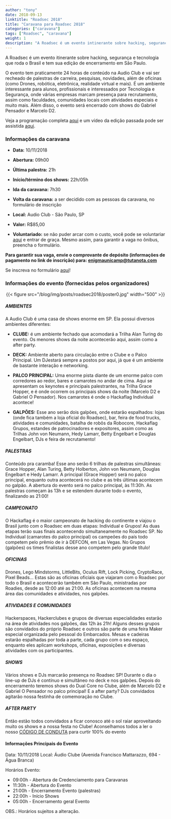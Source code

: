 ```yaml
---
author: "tony"
date: 2018-09-13
linktitle: "Roadsec 2018"
title: "Caravana para Roadsec 2018"
categories: ["caravana"]
tags: ["Roadsec", "caravana"]
weight: 1
description: "A Roadsec é um evento intinerante sobre hacking, segurança e tecnologia que roda o Brasil e tem sua edição de encerramento em São Paulo. Esse ano, irá ocorrer dia 10/11/18"
---
```


A Roadsec é um evento itinerante sobre hacking, segurança e tecnologia que
roda o Brasil e tem sua edição de encerramento em São Paulo.

O evento tem praticamente 24 horas de conteúdo na Audio Club e vai ser recheado
de palestras de carreira, pesquisas, novidades, além de oficinas (como Drones,
robótica, eletrônica, realidade virtual e mais). É um ambiente interessante
para alunos, profissionais e interessados por Tecnologia e Segurança, onde
várias empresas marcam presença para recrutamento, assim como faculdades,
comunidades locais com atividades especiais e muito mais. Além disso, o evento
será encerrado com shows do Gabriel Pensador e Marcelo D2.

Veja a programação completa [aqui](http://roadsec.com.br/saopaulo-2018) e um
vídeo da edição passada pode ser assistida
[aqui](https://www.youtube.com/watch?v=lSy5NFQfXAk).

### Informações da caravana

- **Data:** 10/11/2018

- **Abertura:** 09h00

- **Última palestra:** 21h

- **Início/término dos shows:** 22h/05h

- **Ida da caravana:** 7h30

- **Volta da caravana:** a ser decidido com as pessoas da caravana, no
formulário de inscrição

- **Local:** Audio Club - São Paulo, SP

- **Valor:** R$85,00

- **Voluntariado:** se não puder arcar com o custo, você pode se voluntariar
[aqui](http://roadsec.com.br/participe/#rodies) e entrar de graça. Mesmo assim,
para garantir a vaga no ônibus, preencha o formulário.

**Para garantir sua vaga, envie o comprovante de depósito (informações de
pagamento no link de inscrição) para: enigmaunicamp@tutanota.com**

Se inscreva no formulário
[aqui](https://oasis.sandstorm.io/shared/t3XuSKcSICELVIHQ4OJEAkOxO65P9sI5S4_BajkEcR3)!

### Informações do evento (fornecidas pelos organizadores)

<center>
{{< figure src="/blog/img/posts/roadsec2018/poster0.jpg" width="500" >}}
</center>

##### AMBIENTES

A Audio Club é uma casa de shows enorme em SP. Ela possui diversos ambientes
diferentes:

- **CLUBE:**
é um ambiente fechado que acomodará a Trilha Alan Turing do evento. Os menores
shows da noite acontecerão aqui, assim como a after party.

- **DECK:**
Ambiente aberto para circulação entre o Clube e o Palco Principal. Um DJestará
sempre a postos por aqui, já que é um ambiente de bastante interação e
networking.

- **PALCO PRINCIPAL:**
Uma enorme pista diante de um enorme palco com corredores
ao redor, bares e camarotes no andar de cima. Aqui se apresentam os keynotes e
principais palestrantes, na Trilha Grace Hopper​, e é onde ocorrem os
principais shows da noite (Marcelo D2 e Gabriel O Pensador). Nos camarotes é
onde o Hackaflag Individual acontece!

- **GALPÕES:**
Esse ano serão dois galpões, onde estarão espalhados: lojas (onde fica
também a loja oficial do Roadsec), bar, feira de food trucks, atividades e
comunidades, batalha de robôs da Robocore, Hackaflag Grupos, estandes de
patrocinadores e expositores, assim como as Trilhas John von Neumann, Hedy
Lamarr, Betty Engelbart ​e Douglas Engelbart,​ DJs e feira de recrutamento!

##### PALESTRAS
Conteúdo pra caramba! Esse ano serão 6 trilhas de palestras simultâneas: Grace
Hopper, Alan Turing, Betty Holberton, John von Neumann, Douglas Engelbart e Hedy
Lamarr. A principal (Grace Hopper) será no palco principal, enquanto outra
acontecerá no clube e as três últimas acontecem no galpão. A abertura do evento
será no palco principal, às 11:30h. As palestras começam às 13h e se estendem
durante todo o evento, finalizando as 21:00​!

##### CAMPEONATO
O Hackaflag é o maior campeonato de hacking do continente e viajou o Brasil
junto com o Roadsec em duas etapas: Individual e Grupos! As duas etapas terão
suas finais acontecendo simultaneamente no Roadsec SP. No Individual (camarotes
do palco principal) os campeões do país todo competem pelo prêmio de ir à
DEFCON, em Las Vegas. No Grupos (galpões) os times finalistas desse ano
competem pelo grande título!

##### OFICINAS
Drones, Lego Mindstorms, LittleBits, Oculus Rift, Lock Picking, CryptoRace,
Pixel Beads... Estas são as oficinas oficiais que viajaram com o Roadsec por
todo o Brasil e acontecerão também em São Paulo, ministradas por Roadies, desde
as 12:00 até as 21:00​. As oficinas acontecem na mesma área das comunidades e
atividades, nos galpões.

##### ATIVIDADES E COMUNIDADES
Hackerspaces, Hackerclubes e grupos de diversas especialidades estarão na área
de atividades nos galpões, das 12h às 21h​! Alguns desses grupos são convidados
do próprio Roadsec e outros são parte de uma feira Maker especial organizada
pelo pessoal do Embarcados. Mesas e cadeiras estarão espalhadas por toda a
parte, cada grupo com o seu espaço, enquanto eles aplicam workshops, oficinas,
exposições e diversas atividades com os participantes.

##### SHOWS
Vários shows e DJs marcarão presença no Roadsec SP! Durante o dia o line-up de
DJs é contínuo e simultâneo no deck e nos galpões. Depois do encerramento
teremos shows do Dual Core no Clube, além de Marcelo D2 e Gabriel O Pensador no
palco principal! E a after party? DJs convidados agitarão nossa festinha de
comemoração no Clube.

##### AFTER PARTY
Então estão todos convidados a ficar conosco até o sol raiar aproveitando muito
os shows e a nossa festa no Clube! Aconselhamos todos a ler o nosso [CÓDIGO DE
CONDUTA](https://roadsec.com.br/conduta) para curtir 100% do evento

#### Informações Principais do Evento

Data: 10/11/2018
Local: Áudio Clube (Avenida Francisco Mattarazzo, 694 - Água Branca)

Horários Evento:

- 09:00h - Abertura de Credenciamento para Caravanas
- 11:30h - Abertura do Evento
- 21:00h - Encerramento Evento (palestras)
- 22:00h - Início Shows
- 05:00h - Encerramento geral Evento

OBS.: Horários sujeitos a alteração.  
